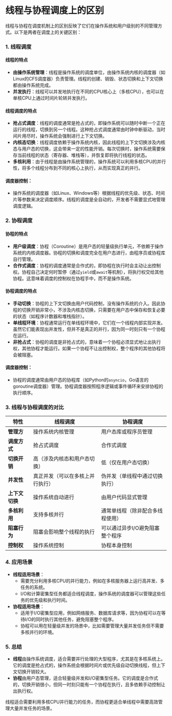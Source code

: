 # 线程与协程调度上的区别

线程与协程在调度机制上的区别反映了它们在操作系统和用户级别的不同管理方式。以下是两者在调度上的关键区别：

### 1. **线程调度**

#### **线程的特点**

- **由操作系统管理**：线程是操作系统的调度单位，由操作系统内核的调度器（如Linux的CFS调度器）负责管理。线程的创建、销毁、状态切换和上下文切换都由操作系统完成。
- **并发执行**：线程可以并发地执行在不同的CPU核心上（多核CPU），也可以在单核CPU上通过时间片轮转并发执行。

#### **线程调度的特点**

- **抢占式调度**：线程的调度通常是抢占式的，即操作系统可以随时中断一个正在运行的线程，切换到另一个线程。这种抢占式调度通常由时钟中断驱动，当时间片用尽时，操作系统会强制进行上下文切换。
- **内核态切换**：线程调度依赖于操作系统内核，因此线程的上下文切换涉及内核态与用户态的切换，这会带来一定的性能开销。每次切换时，操作系统需要保存当前线程的状态（寄存器、堆栈等），并恢复即将执行线程的状态。
- **多核利用**：由于线程是由操作系统管理的，操作系统可以利用多核CPU的并行性，将多个线程分布到不同的核心上执行，从而实现真正的并行。

#### **调度器控制**：

- 操作系统的调度器（如Linux、Windows等）根据线程的优先级、状态、时间片等参数来决定调度顺序。线程的调度是全自动的，开发者不需要显式地管理调度逻辑。

### 2. **协程调度**

#### **协程的特点**

- **用户级调度**：协程（Coroutine）是用户态的轻量级执行单元，不依赖于操作系统的内核调度器。协程的切换和调度完全在用户态进行，由程序员或协程库自行管理。
- **合作式调度**：协程的调度通常是合作式的，即协程在执行时会主动让出控制权。协程自己决定何时暂停（通过`yield`或`await`等机制），将执行权交给其他协程。这意味着调度的控制权在协程手中，而不是操作系统。

#### **协程调度的特点**

- **手动切换**：协程的上下文切换由用户代码控制，没有操作系统的介入。因此协程的切换开销非常小，不涉及内核态切换，只需要在用户态中保存和恢复必要的状态（如程序计数器和堆栈指针）。
- **单线程环境**：协程通常运行在单线程环境中，它们在一个线程内部实现并发。虽然它们能表现出并发性，但并不是真正的并行，因为同一时刻只有一个协程在运行。
- **非抢占式**：协程的调度是非抢占式的，意味着一个协程必须显式地让出执行权，其他协程才能运行。如果一个协程不让出控制权，整个程序的其他协程将会被阻塞。

#### **调度器控制**：

- 协程的调度通常由用户态的协程库（如Python的`asyncio`，Go语言的goroutine调度器）管理。协程调度器按照程序逻辑或事件循环来安排协程的执行顺序。

### 3. **线程与协程调度的对比**

| 特性           | 线程调度                         | 协程调度                         |
| -------------- | -------------------------------- | -------------------------------- |
| **管理方**     | 操作系统内核管理                 | 用户态库或程序员管理             |
| **调度方式**   | 抢占式调度                       | 合作式调度                       |
| **切换开销**   | 高（涉及内核态和用户态切换）     | 低（仅在用户态切换）             |
| **并发性**     | 真正并发（可以在多核上并行执行） | 伪并发（单线程中通过切换执行）   |
| **上下文切换** | 操作系统自动进行                 | 由用户代码显式管理               |
| **多核利用**   | 支持多核并行                     | 通常单线程（除非配合多线程使用） |
| **阻塞行为**   | 阻塞会影响整个线程的执行         | 可以通过异步I/O避免阻塞整个程序  |
| **控制权**     | 操作系统控制                     | 协程本身控制                     |

### 4. **应用场景**

- **线程适用场景**：
  - 需要充分利用多核CPU的并行能力，例如在多核服务器上运行高并发、多任务的系统。
  - I/O和计算密集型任务都适合线程调度，操作系统的调度器可以管理这些任务的优先级和执行时间。
- **协程适用场景**：
  - 适用于I/O密集型应用，例如网络服务、数据库请求等，因为协程可以在等待I/O的同时执行其他任务，避免阻塞整个程序。
  - 协程可以用在轻量级并发的场景中，比如需要管理大量并发任务但不需要多核并行的环境。

### 5. **总结**

- **线程**由操作系统调度，适合需要并行处理的大型程序，尤其是在多核系统上。它的调度是抢占式的，操作系统会根据时间片或优先级自动切换线程，但上下文切换开销较大。
- **协程**由用户态管理，适合轻量级并发和I/O密集型任务。它的调度是合作式的，切换开销很小，但同一时刻只能有一个协程在执行，且多依赖手动控制让出执行权。

线程适合需要利用多核CPU并行能力的任务，而协程更适合单线程中需要高效管理大量并发任务的场景。